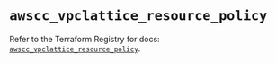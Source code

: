 # `awscc_vpclattice_resource_policy`

Refer to the Terraform Registry for docs: [`awscc_vpclattice_resource_policy`](https://registry.terraform.io/providers/hashicorp/awscc/0.70.0/docs/resources/vpclattice_resource_policy).
